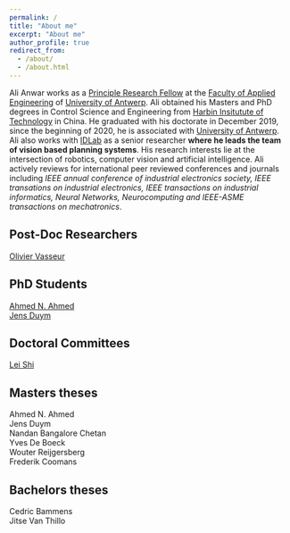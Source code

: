 ```yaml
---
permalink: /
title: "About me"
excerpt: "About me"
author_profile: true
redirect_from: 
  - /about/
  - /about.html
---
```

<!---
Headings:

A data-driven personal website
======
Site-wide configuration
------
**Markdown generator**

Hyperlinks:
[_config.yml](https://github.com/academicpages/academicpages.github.io/blob/master/_config.yml)

Pictures:
![Editing a markdown file for a talk](/images/editing-talk.png)
-->
Ali Anwar works as a [Principle Research Fellow](https://www.uantwerpen.be/en/staff/ali-anwar/) at the [Faculty of Applied Engineering](https://www.uantwerpen.be/en/about-uantwerp/faculties/faculty-of-applied-engineering/) of [University of Antwerp](https://www.uantwerpen.be/en/). Ali obtained his Masters and PhD degrees in Control Science and Engineering from [Harbin Insitutute of Technology](http://en.hit.edu.cn/) in China. He graduated with his doctorate in December 2019, since the beginning of 2020, he is associated with [University of Antwerp](https://www.uantwerpen.be/en/). Ali also works with [IDLab](https://idlab.technology/) as a senior researcher **where he leads the team of vision based planning systems**. His research interests lie at the intersection of robotics, computer vision and artificial intelligence. Ali actively reviews for international peer reviewed conferences and journals including *IEEE annual conference of industrial electronics society, IEEE transations on industrial electronics, IEEE transactions on industrial informatics, Neural Networks, Neurocomputing and IEEE-ASME transactions on mechatronics*.

Post-Doc Researchers
-----

[Olivier Vasseur](https://www.uantwerpen.be/nl/personeel/olivier-vasseur_21336/)

PhD Students
-----

[Ahmed N. Ahmed](https://www.uantwerpen.be/en/staff/ahmed-nasr-ahmed-abdelqader/)\
[Jens Duym](https://www.uantwerpen.be/nl/personeel/jens-duym_22771/)

Doctoral Committees
------

[Lei Shi](https://www.uantwerpen.be/en/staff/lei-shi/)

Masters theses
-----

Ahmed N. Ahmed\
Jens Duym\
Nandan Bangalore Chetan\
Yves De Boeck\
Wouter Reijgersberg\
Frederik Coomans

Bachelors theses
-----

Cedric Bammens\
Jitse Van Thillo